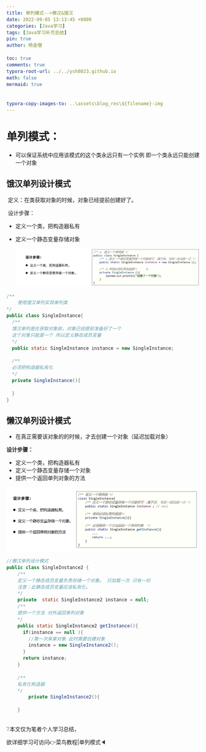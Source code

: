 ```yaml
---
title: 单列模式-->懒汉&饿汉
date: 2022-09-05 13:13:45 +0800
categories: [Java学习]
tags: [Java学习补充总结]
pin: true
author: 杨圣僧

toc: true
comments: true
typora-root-url: ../../ysh8023.github.io
math: false
mermaid: true


typora-copy-images-to: ..\assets\blog_res\${filename}-img
---
```




# **单列模式：**

- 可以保证系统中应用该模式的这个类永远只有一个实例 即一个类永远只能创建一个对象

## **饿汉单列设计模式**

​	定义：在类获取对象的时候，对象已经提前创建好了。

​	设计步骤：

- 定义一个类，把构造器私有

- 定义一个静态变量存储对象

  ![image-20220905114803469](/assets/blog_res/2022-09-05-%E5%8D%95%E5%88%97%E6%A8%A1%E5%BC%8F%E5%AD%A6%E4%B9%A0-img/image-20220905114803469.png)

```java
/**
	使用饿汉单列实现单列类
*/
public class SingleInstance{
  /**
  饿汉单列是在获取对象前，对象已经提前准备好了一个
  这个对象只能是一个 所以定义静态成员变量
  */
  public static SingleInstance instance = new SingleInstance;
  
  /**
  必须把构造器私有化
  */
  private SingleInstance(){
    
  }
}
```







## **懒汉单列设计模式**

- 在真正需要该对象的的时候，才去创建一个对象（延迟加载对象）

**设计步骤：**

- 定义一个类，把构造器私有
- 定义一个静态变量存储一个对象
- 提供一个返回单列对象的方法

![image-20220905130836951](/assets/blog_res/2022-09-05-%E5%8D%95%E5%88%97%E6%A8%A1%E5%BC%8F%E5%AD%A6%E4%B9%A0-img/image-20220905130836951.png)

```java
//懒汉单列设计模式
public class SingleInstance2 {
    /**
    定义一个静态成员变量负责存储一个对象。 只加载一次 只有一份
    注意：此静态成员变量应该私有化。
    */
    private  static SingleInstance2 instance = null;
  	/**
  	提供一个方法 对外返回单列对象
  	*/
  	public static SingleInstance2 getInstance(){
      if(instance == null ){
        //第一次来拿对象 此时需要创建对象
        instance = new SingleInstance2();
      }
      return instance;
    }
  
  	/**
  	私有化构造器
  	*/
		private SingleInstance2(){
      
    }
 
```

❔本文仅为笔者个人学习总结，

欲详细学习可访问👉菜鸟教程|单列模式🔈

[菜鸟教程|单列模式]:https://www.runoob.com/design-pattern/singleton-pattern.html

